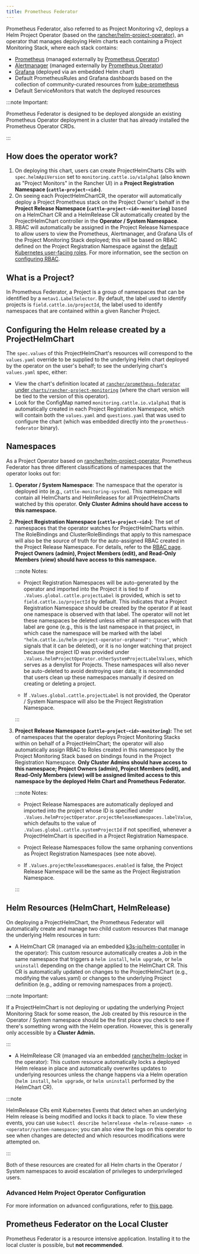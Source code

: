 ```yaml
---
title: Prometheus Federator
---
```


<head>
  <link rel="canonical" href="https://ranchermanager.docs.rancher.com/reference-guides/prometheus-federator"/>
</head>

Prometheus Federator, also referred to as Project Monitoring v2, deploys a Helm Project Operator (based on the [rancher/helm-project-operator](https://github.com/rancher/helm-project-operator)), an operator that manages deploying Helm charts each containing a Project Monitoring Stack, where each stack contains:

- [Prometheus](https://prometheus.io/) (managed externally by [Prometheus Operator](https://github.com/prometheus-operator/prometheus-operator))
- [Alertmanager](https://prometheus.io/docs/alerting/latest/alertmanager/) (managed externally by [Prometheus Operator](https://github.com/prometheus-operator/prometheus-operator))
- [Grafana](https://github.com/helm/charts/tree/master/stable/grafana) (deployed via an embedded Helm chart)
- Default PrometheusRules and Grafana dashboards based on the collection of community-curated resources from [kube-prometheus](https://github.com/prometheus-operator/kube-prometheus/)
- Default ServiceMonitors that watch the deployed resources

:::note Important:

Prometheus Federator is designed to be deployed alongside an existing Prometheus Operator deployment in a cluster that has already installed the Prometheus Operator CRDs.

:::

## How does the operator work?

1. On deploying this chart, users can create ProjectHelmCharts CRs with `spec.helmApiVersion` set to `monitoring.cattle.io/v1alpha1` (also known as "Project Monitors" in the Rancher UI) in a **Project Registration Namespace (`cattle-project-<id>`)**.
2. On seeing each ProjectHelmChartCR, the operator will automatically deploy a Project Prometheus stack on the Project Owner's behalf in the **Project Release Namespace (`cattle-project-<id>-monitoring`)** based on a HelmChart CR and a HelmRelease CR automatically created by the ProjectHelmChart controller in the **Operator / System Namespace**.
3. RBAC will automatically be assigned in the Project Release Namespace to allow users to view the Prometheus, Alertmanager, and Grafana UIs of the Project Monitoring Stack deployed; this will be based on RBAC defined on the Project Registration Namespace against the [default Kubernetes user-facing roles](https://kubernetes.io/docs/reference/access-authn-authz/rbac/#user-facing-roles). For more information, see the section on [configuring RBAC](rbac.md).

## What is a Project?

In Prometheus Federator, a Project is a group of namespaces that can be identified by a `metav1.LabelSelector`. By default, the label used to identify projects is `field.cattle.io/projectId`, the label used to identify namespaces that are contained within a given Rancher Project.

## Configuring the Helm release created by a ProjectHelmChart

The `spec.values` of this ProjectHelmChart's resources will correspond to the `values.yaml` override to be supplied to the underlying Helm chart deployed by the operator on the user's behalf; to see the underlying chart's `values.yaml` spec, either:

- View the chart's definition located at [`rancher/prometheus-federator` under `charts/rancher-project-monitoring`](https://github.com/rancher/prometheus-federator/blob/main/charts/rancher-project-monitoring) (where the chart version will be tied to the version of this operator).
- Look for the ConfigMap named `monitoring.cattle.io.v1alpha1` that is automatically created in each Project Registration Namespace, which will contain both the `values.yaml` and `questions.yaml` that was used to configure the chart (which was embedded directly into the `prometheus-federator` binary).

## Namespaces

As a Project Operator based on [rancher/helm-project-operator](https://github.com/rancher/helm-project-operator), Prometheus Federator has three different classifications of namespaces that the operator looks out for:

1. **Operator / System Namespace**: The namespace that the operator is deployed into (e.g., `cattle-monitoring-system`). This namespace will contain all HelmCharts and HelmReleases for all ProjectHelmCharts watched by this operator. **Only Cluster Admins should have access to this namespace.**

2. **Project Registration Namespace (`cattle-project-<id>`)**: The set of namespaces that the operator watches for ProjectHelmCharts within. The RoleBindings and ClusterRoleBindings that apply to this namespace will also be the source of truth for the auto-assigned RBAC created in the Project Release Namespace. For details, refer to the [RBAC page](rbac.md). **Project Owners (admin), Project Members (edit), and Read-Only Members (view) should have access to this namespace.**

    :::note Notes:

    - Project Registration Namespaces will be auto-generated by the operator and imported into the Project it is tied to if `.Values.global.cattle.projectLabel` is provided, which is set to `field.cattle.io/projectId` by default. This indicates that a Project Registration Namespace should be created by the operator if at least one namespace is observed with that label. The operator will not let these namespaces be deleted unless either all namespaces with that label are gone (e.g., this is the last namespace in that project, in which case the namespace will be marked with the label `"helm.cattle.io/helm-project-operator-orphaned": "true"`, which signals that it can be deleted), or it is no longer watching that project because the project ID was provided under `.Values.helmProjectOperator.otherSystemProjectLabelValues`, which serves as a denylist for Projects. These namespaces will also never be auto-deleted to avoid destroying user data; it is recommended that users clean up these namespaces manually if desired on creating or deleting a project.

    - If `.Values.global.cattle.projectLabel` is not provided, the Operator / System Namespace will also be the Project Registration Namespace.

    :::

3. **Project Release Namespace (`cattle-project-<id>-monitoring`):** The set of namespaces that the operator deploys Project Monitoring Stacks within on behalf of a ProjectHelmChart; the operator will also automatically assign RBAC to Roles created in this namespace by the Project Monitoring Stack based on bindings found in the Project Registration Namespace. **Only Cluster Admins should have access to this namespace; Project Owners (admin), Project Members (edit), and Read-Only Members (view) will be assigned limited access to this namespace by the deployed Helm Chart and Prometheus Federator.**

    :::note Notes:

    - Project Release Namespaces are automatically deployed and imported into the project whose ID is specified under `.Values.helmProjectOperator.projectReleaseNamespaces.labelValue`, which defaults to the value of `.Values.global.cattle.systemProjectId` if not specified, whenever a ProjectHelmChart is specified in a Project Registration Namespace.

    - Project Release Namespaces follow the same orphaning conventions as Project Registration Namespaces (see note above).

    - If `.Values.projectReleaseNamespaces.enabled` is false, the Project Release Namespace will be the same as the Project Registration Namespace.

    :::

## Helm Resources (HelmChart, HelmRelease)

On deploying a ProjectHelmChart, the Prometheus Federator will automatically create and manage two child custom resources that manage the underlying Helm resources in turn:

- A HelmChart CR (managed via an embedded [k3s-io/helm-contoller](https://github.com/k3s-io/helm-controller) in the operator): This custom resource automatically creates a Job in the same namespace that triggers a `helm install`, `helm upgrade`, or `helm uninstall` depending on the change applied to the HelmChart CR. This CR is automatically updated on changes to the ProjectHelmChart (e.g., modifying the values.yaml) or changes to the underlying Project definition (e.g., adding or removing namespaces from a project).

:::note Important:

If a ProjectHelmChart is not deploying or updating the underlying Project Monitoring Stack for some reason, the Job created by this resource in the Operator / System namespace should be the first place you check to see if there's something wrong with the Helm operation. However, this is generally only accessible by a **Cluster Admin.**

:::

- A HelmRelease CR (managed via an embedded [rancher/helm-locker](https://github.com/rancher/helm-locker) in the operator): This custom resource automatically locks a deployed Helm release in place and automatically overwrites updates to underlying resources unless the change happens via a Helm operation (`helm install`, `helm upgrade`, or `helm uninstall` performed by the HelmChart CR).

:::note

HelmRelease CRs emit Kubernetes Events that detect when an underlying Helm release is being modified and locks it back to place. To view these events, you can use `kubectl describe helmrelease <helm-release-name> -n <operator/system-namespace>`; you can also view the logs on this operator to see when changes are detected and which resources modifications were attempted on.

:::

Both of these resources are created for all Helm charts in the Operator / System namespaces to avoid escalation of privileges to underprivileged users.

### Advanced Helm Project Operator Configuration

For more information on advanced configurations, refer to [this page](https://github.com/rancher/prometheus-federator/blob/main/charts/prometheus-federator/README.md#advanced-helm-project-operator-configuration).

<!--
|Value|Configuration|
|---|---------------------------|
|`helmProjectOperator.valuesOverride`| Allows an Operator to override values that are set on each ProjectHelmChart deployment on an operator-level; user-provided options (specified on the `spec.values` of the ProjectHelmChart) are automatically overridden if operator-level values are provided. For an example, see how the default value overrides `federate.targets`. Note: When overriding list values like `federate.targets`, user-provided list values will **not** be concatenated. |
|`helmProjectOperator.projectReleaseNamespaces.labelValues`| The value of the Project that all Project Release Namespaces should be auto-imported into via label and annotation. Not recommended to be overridden on a Rancher setup. |
|`helmProjectOperator.otherSystemProjectLabelValues`| Other namespaces that the operator should treat as a system namespace that should not be monitored. By default, all namespaces that match `global.cattle.systemProjectId` will not be matched. `cattle-monitoring-system`, `cattle-dashboards`, and `kube-system` are explicitly marked as system namespaces as well, regardless of label or annotation. |
|`helmProjectOperator.releaseRoleBindings.aggregate`| Whether to automatically create RBAC resources in Project Release namespaces.
|`helmProjectOperator.releaseRoleBindings.clusterRoleRefs.<admin\|edit\|view>`| ClusterRoles to reference to discover subjects to create RoleBindings for in the Project Release Namespace for all corresponding Project Release Roles. See RBAC above for more information. |
|`helmProjectOperator.hardenedNamespaces.enabled`| Whether to automatically patch the default ServiceAccount with `automountServiceAccountToken: false` and create a default NetworkPolicy in all managed namespaces in the cluster; the default values ensure that the creation of the namespace does not break a CIS 1.16 hardened scan. |
|`helmProjectOperator.hardenedNamespaces.configuration`| The configuration to be supplied to the default ServiceAccount or auto-generated NetworkPolicy on managing a namespace. |
-->

## Prometheus Federator on the Local Cluster

Prometheus Federator is a resource intensive application. Installing it to the local cluster is possible, but **not recommended**.